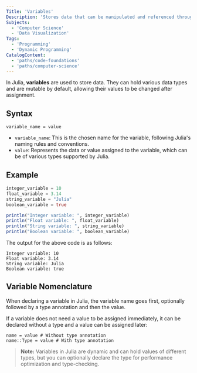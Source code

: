 ```yaml
---
Title: 'Variables'
Description: 'Stores data that can be manipulated and referenced throughout the code.'
Subjects:
  - 'Computer Science'
  - 'Data Visualization'
Tags:
  - 'Programming'
  - 'Dynamic Programming'
CatalogContent:
  - 'paths/code-foundations'
  - 'paths/computer-science'
---
```


In Julia, **variables** are used to store data. They can hold various data types and are mutable by default, allowing their values to be changed after assignment.

## Syntax

```pseudo
variable_name = value
```

- `variable_name`: This is the chosen name for the variable, following Julia's naming rules and conventions.
- `value`: Represents the data or value assigned to the variable, which can be of various types supported by Julia.

## Example

```julia
integer_variable = 10
float_variable = 3.14
string_variable = "Julia"
boolean_variable = true

println("Integer variable: ", integer_variable)
println("Float variable: ", float_variable)
println("String variable: ", string_variable)
println("Boolean variable: ", boolean_variable)
```

The output for the above code is as follows:

```shell
Integer variable: 10
Float variable: 3.14
String variable: Julia
Boolean variable: true
```

## Variable Nomenclature

When declaring a variable in Julia, the variable name goes first, optionally followed by a type annotation and then the value.

If a variable does not need a value to be assigned immediately, it can be declared without a type and a value can be assigned later:

```pseudo
name = value # Without type annotation
name::Type = value # With type annotation
```

> **Note:** Variables in Julia are dynamic and can hold values of different types, but you can optionally declare the type for performance optimization and type-checking.
